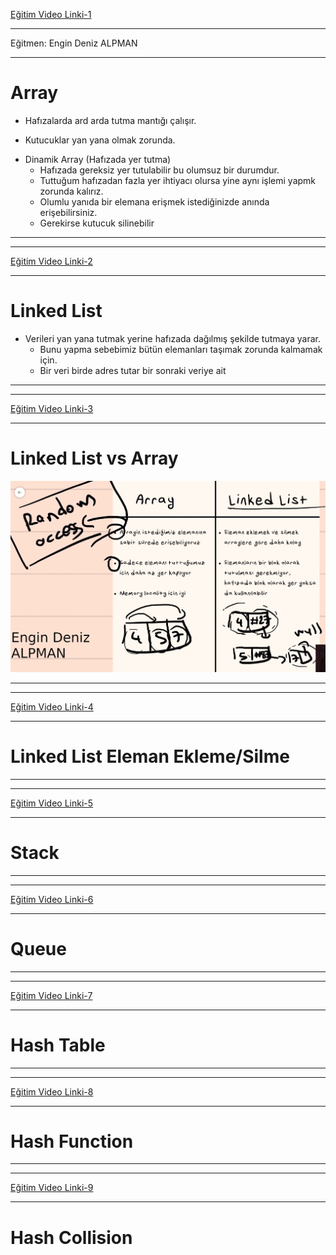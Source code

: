 [Eğitim Video Linki-1](https://www.youtube.com/watch?v=GRYu7xbGYDg)

---
Eğitmen: Engin Deniz ALPMAN

---

# Array

- Hafızalarda ard arda tutma mantığı çalışır.

- Kutucuklar yan yana olmak zorunda.

* Dinamik Array (Hafızada yer tutma)
    - Hafızada gereksiz yer tutulabilir bu olumsuz bir durumdur.
    - Tuttuğum hafızadan fazla yer ihtiyacı olursa yine aynı işlemi yapmk zorunda kalırız.
    - Olumlu yanıda bir elemana erişmek istediğinizde anında erişebilirsiniz.
    - Gerekirse kutucuk silinebilir


***
***
[Eğitim Video Linki-2](https://www.youtube.com/watch?v=RyQZm9GbGg4)
***
# Linked List

- Verileri yan yana tutmak yerine hafızada dağılmış şekilde tutmaya yarar.
    - Bunu yapma sebebimiz bütün elemanları taşımak zorunda kalmamak için.
    - Bir veri birde adres tutar bir sonraki veriye ait
    
***
***
[Eğitim Video Linki-3](https://www.youtube.com/watch?v=9AwLy7qCwQs)
***

# Linked List vs Array

![LinkedList-vs-Array](https://github.com/devrimmehmet/Kodla-Kariyerine-Basla/blob/master/Kodla,%20Kariyerine%20Ba%C5%9Fla-Haz%C4%B1rl%C4%B1k%20C%23%20Patikas%C4%B1/C%23-.Net%20Core/2.Hafta/Veri%20Yap%C4%B1lar%C4%B1/img/linkedlist-vs-array1.png?raw=true)

***
***
[Eğitim Video Linki-4](https://www.youtube.com/watch?v=jAK9v-rpIbs)
***
# Linked List Eleman Ekleme/Silme



***
***
[Eğitim Video Linki-5](https://www.youtube.com/watch?v=wnbqiwW_C6Q)
***
# Stack

***
***
[Eğitim Video Linki-6](https://www.youtube.com/watch?v=XLZbYvi5pvs)
***
# Queue


***
***
[Eğitim Video Linki-7](https://www.youtube.com/watch?v=jhc-KG3htrM)
***
# Hash Table


***
***
[Eğitim Video Linki-8](https://www.youtube.com/watch?v=ZX-1qPSYC_k)
***
# Hash Function


***
***
[Eğitim Video Linki-9](https://www.youtube.com/watch?v=FD7nKLnrguE)
***
# Hash Collision